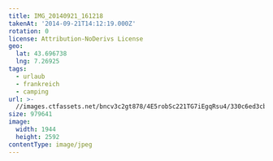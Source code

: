 ```yaml
---
title: IMG_20140921_161218
takenAt: '2014-09-21T14:12:19.000Z'
rotation: 0
license: Attribution-NoDerivs License
geo:
  lat: 43.696738
  lng: 7.26925
tags:
  - urlaub
  - frankreich
  - camping
url: >-
  //images.ctfassets.net/bncv3c2gt878/4E5robSc221TG7iEgqRsu4/330c6ed3cb6ec8b3c54d7d4a43d7e19b/img_20140921_161218_28234267961_o
size: 979641
image:
  width: 1944
  height: 2592
contentType: image/jpeg
---
```


